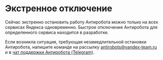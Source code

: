 # Экстренное отключение

Сейчас экстренно остановить работу Антиробота можно только на всех сервисах Яндекса одновременно. Быстрое отключение Антиробота для определенного сервиса находится в разработке.

Если возникла ситуация, требующая незамедлительной остановки Антиробота, напишите команде на рассылку [antirobots@yandex-team.ru](mailto:antirobots@yandex-team.ru) и в [чат поддержки Антиробота (Telegram)](https://t.me/joinchat/AAYTqU_d3lVprRylyw_z5g).

